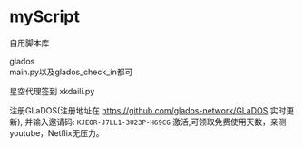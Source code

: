 # myScript
自用脚本库



glados   
     main.py以及glados_check_in都可


星空代理签到
    xkdaili.py


注册GLaDOS(注册地址在 https://github.com/glados-network/GLaDOS 实时更新), 并输入邀请码:
`KJEOR-J7LL1-3U23P-H69CG` 激活,可领取免费使用天数，亲测youtube，Netflix无压力。